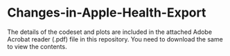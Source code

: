 # Changes-in-Apple-Health-Export

The details of the codeset and plots are included in the attached Adobe Acrobat reader (.pdf) file in this repository. 
You need to download the same to view the contents.
